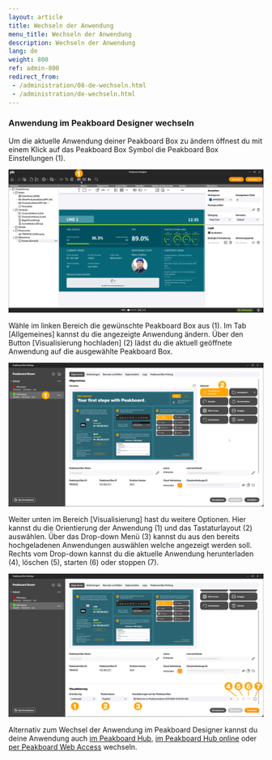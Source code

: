 ```yaml
---
layout: article
title: Wechseln der Anwendung
menu_title: Wechseln der Anwendung
description: Wechseln der Anwendung
lang: de
weight: 800
ref: admin-800
redirect_from:
 - /administration/08-de-wechseln.html
 - /administration/de-wechseln.html
---
```


### Anwendung im Peakboard Designer wechseln

Um die aktuelle Anwendung deiner Peakboard Box zu ändern öffnest du mit einem Klick auf das Peakboard Box Symbol die Peakboard Box Einstellungen (1).

![Peakboard Box Einstellungen öffnen](/assets/images/admin/management/de_change-application-01.png)

Wähle im linken Bereich die gewünschte Peakboard Box aus (1).
Im Tab [Allgemeines] kannst du die angezeigte Anwendung ändern.
Über den Button [Visualisierung hochladen] (2) lädst du die aktuell geöffnete Anwendung auf die ausgewählte Peakboard Box.

![Anwendung hochladen](/assets/images/admin/management/de_change-application-02.png)

Weiter unten im Bereich [Visualisierung] hast du weitere Optionen.
Hier kannst du die Orientierung der Anwendung (1) und das Tastaturlayout (2) auswählen.
Über das Drop-down Menü (3) kannst du aus den bereits hochgeladenen Anwendungen auswählen welche angezeigt werden soll.
Rechts vom Drop-down kannst du die aktuelle Anwendung herunterladen (4), löschen (5), starten (6) oder stoppen (7).

![Anwendungen verwalten](/assets/images/admin/management/de_change-application-03.png)

Alternativ zum Wechsel der Anwendung im Peakboard Designer kannst du deine Anwendung auch [im Peakboard Hub](/hub/Peakboard_Hub_on_premise/de-hub_boxmanagement.html), [im Peakboard Hub online](/hub/Peakboard_Hub_online/de-hub-online_boxmanagement.html) oder [per Peakboard Web Access](/administration/de-web-access.html) wechseln.
